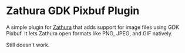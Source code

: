 # Zathura GDK Pixbuf Plugin

A simple plugin for [Zathura](url) that adds support for image files using GDK Pixbuf. It lets Zathura open formats like PNG, JPEG, and GIF natively.

Still doesn't work.
